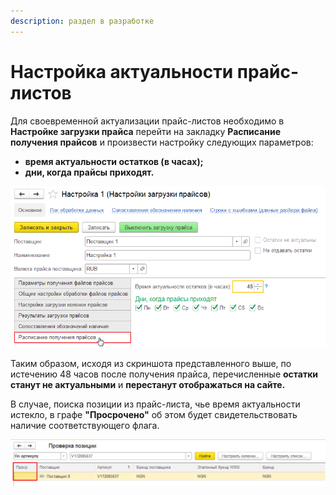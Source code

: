 ```yaml
---
description: раздел в разработке
---
```


# Настройка актуальности прайс-листов

Для своевременной актуализации прайс-листов необходимо в **Настройке загрузки прайса** перейти на закладку **Расписание получения прайсов** и произвести настройку следующих параметров:

* **время актуальности остатков \(в часах\);**
* **дни, когда прайсы приходят.**

![](../.gitbook/assets/image-4%20%281%29.png)

Таким образом, исходя из скриншота представленного выше, по истечению 48 часов после получения прайса, перечисленные **остатки станут не актуальными** и **перестанут отображаться на сайте.**

В случае, поиска позиции из прайс-листа, чье время актуальности истекло, в графе **"Просрочено"** об этом будет свидетельствовать наличие соответствующего флага.

![](../.gitbook/assets/image-5.png)

